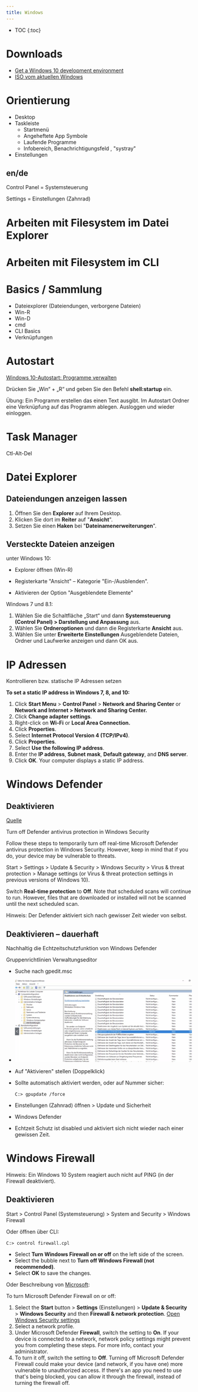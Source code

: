 ```yaml
---
title: Windows
---
```


* TOC
{:toc}

# Downloads

- [Get a Windows 10 development environment](https://developer.microsoft.com/en-us/windows/downloads/virtual-machines/)
-  [ISO vom aktuellen Windows](https://www.microsoft.com/de-de/software-download/windows10ISO)



# Orientierung

- Desktop
- Taskleiste
  - Startmenü
  - Angeheftete App Symbole
  - Laufende Programme
  - Infobereich, Benachrichtigungsfeld , "systray"
- Einstellungen



## en/de

Control Panel = Systemsteuerung

Settings = Einstellungen (Zahnrad)



# Arbeiten mit Filesystem im Datei Explorer



# Arbeiten mit Filesystem im CLI



# Basics / Sammlung

- Dateiexplorer (Dateiendungen, verborgene Dateien)
- Win-R
- Win-D
- cmd
- CLI Basics
- Verknüpfungen







# Autostart

[Windows 10-Autostart: Programme verwalten](https://tipps.computerbild.de/internet/browser/windows-10-autostart-279089.html)

Drücken Sie „Win“ + „R“ und geben Sie den Befehl **shell:startup** ein.

Übung: Ein Programm erstellen das einen Text ausgibt. Im Autostart Ordner eine Verknüpfung auf das Programm ablegen. Ausloggen und wieder einloggen.



# Task Manager

Ctl-Alt-Del



# Datei Explorer



## Dateiendungen anzeigen lassen

1. Öffnen Sie den **Explorer** auf Ihrem Desktop.
2. Klicken Sie dort im **Reiter** auf "**Ansicht**".
3. Setzen Sie einen **Haken** bei "**Dateinamenerweiterungen**".



## Versteckte Dateien anzeigen

unter Windows 10:

- Explorer öffnen (Win-R)

- Registerkarte "Ansicht" – Kategorie "Ein-/Ausblenden".
- Aktivieren der Option "Ausgeblendete Elemente"



Windows 7 und 8.1:

1. Wählen Sie die Schaltfläche „Start“ und dann **Systemsteuerung (Control Panel) > Darstellung und Anpassung** aus.
2. Wählen Sie **Ordneroptionen** und dann die Registerkarte **Ansicht** aus.
3. Wählen Sie unter **Erweiterte Einstellungen** Ausgeblendete Dateien, Ordner und Laufwerke anzeigen und dann OK aus.



# IP Adressen

Kontrollieren bzw. statische IP Adressen setzen

**To set a static IP address in Windows 7, 8, and 10:**

1. Click **Start Menu** > **Control Panel** > **Network and Sharing Center** or **Network and Internet > Network and Sharing Center.**
2. Click **Change adapter settings**.
3. Right-click on **Wi-Fi** or **Local Area Connection.**
4. Click **Properties**.
5. Select **Internet Protocol Version 4 (TCP/IPv4)**.
6. Click **Properties**. 
7. Select **Use the following IP address**.
8. Enter the **IP address**, **Subnet mask**, **Default gateway**, and **DNS server**.
9. Click **OK**.
   Your computer displays a static IP address.

# Windows Defender

## Deaktivieren

[Quelle](https://support.microsoft.com/en-us/windows/turn-off-defender-antivirus-protection-in-windows-security-99e6004f-c54c-8509-773c-a4d776b77960)

Turn off Defender antivirus protection in Windows Security

Follow these steps to temporarily turn off real-time Microsoft Defender antivirus protection in Windows Security. However, keep in mind that if you do, your device may be vulnerable to threats.

Start  > Settings  > Update & Security  > Windows Security > Virus & threat protection > Manage settings (or Virus & threat protection settings in previous versions of Windows 10).

Switch **Real-time protection** to **Off**. Note that scheduled scans will continue to run. However, files that are downloaded or installed will not be scanned until the next scheduled scan.

Hinweis: Der Defender aktiviert sich nach gewisser Zeit wieder von selbst.



## Deaktivieren – dauerhaft

Nachhaltig die Echtzeitschutzfunktion von Windows Defender

Gruppenrichtlinien Verwaltungseditor

- Suche nach gpedit.msc

- ![image-20210525104330316](fig/image-20210525104330316.png)

- Auf "Aktivieren" stellen (Doppelklick)

- Sollte automatisch aktiviert werden, oder auf Nummer sicher:

  ```
  C:> gpupdate /force
  ```

  

- Einstellungen (Zahnrad) öffnen > Update und Sicherheit

- Windows Defender

- Echtzeit Schutz ist disabled und aktiviert sich nicht wieder nach einer gewissen Zeit.



# Windows Firewall

Hinweis: Ein Windows 10 System reagiert auch nicht auf PING (in der Firewall deaktiviert).



## Deaktivieren

Start > Control Panel (Systemsteuerung) > System and Security > Windows Firewall

Oder öffnen über CLI:

```
C:> control firewall.cpl
```

- Select **Turn Windows Firewall on or off** on the left side of the screen.
- Select the bubble next to **Turn off Windows Firewall (not recommended)**.
- Select **OK** to save the changes.



Oder Beschreibung von [Microsoft](https://support.microsoft.com/en-us/windows/turn-microsoft-defender-firewall-on-or-off-ec0844f7-aebd-0583-67fe-601ecf5d774f):

To turn Microsoft Defender Firewall on or off:

1. Select the **Start** button > **Settings** (Einstellungen) > **Update & Security** > **Windows Security** and then **Firewall & network protection**. [Open Windows Security settings](ms-settings:windowsdefender?activationSource=SMC-IA-4028544)
2. Select a network profile.
3. Under Microsoft Defender **Firewall**, switch the setting to **On**. If your device is connected to a network, network policy settings might prevent you from completing these steps. For more info, contact your administrator.
4. To turn it off, switch the setting to **Off**. Turning off Microsoft Defender Firewall could make your device (and network, if you have one) more vulnerable to unauthorized access. If there's an app you need to use that's being blocked, you can allow it through the firewall, instead of turning the firewall off.

